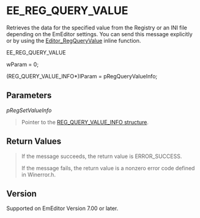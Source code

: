 # EE\_REG\_QUERY\_VALUE

Retrieves the data for the specified value from the Registry or an INI file depending on the EmEditor settings. You can send this message explicitly or
by using the [Editor\_RegQueryValue](../macro/editor_regqueryvalue) inline function.

EE\_REG\_QUERY\_VALUE

wParam = 0;

(REG\_QUERY\_VALUE\_INFO\*)lParam = pRegQueryValueInfo;

## Parameters

_pRegSetValueInfo_

> Pointer to the [REG\_QUERY\_VALUE\_INFO structure](../structure/reg_query_value_info).

## Return Values

> If the message succeeds, the return value is ERROR\_SUCCESS.
>
> If the message fails, the return value is a nonzero error code defined in Winerror.h.

## Version

Supported on EmEditor Version 7.00 or later.